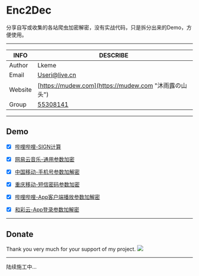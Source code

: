 # Enc2Dec

分享自写或收集的各站爬虫加密解密，没有实战代码，只是拆分出来的Demo，方便使用。

------

| INFO | DESCRIBE  |
| --- | --- |
| Author  | Lkeme |
| Email | Useri@live.cn  |
| Website | [https://mudew.com](https://mudew.com "沐雨露の山头") |
| Group |  [55308141](https://jq.qq.com/?_wv=1027&k=5AIDaJg) |

-------

## Demo
- [x] [哔哩哔哩-SIGN计算](https://github.com/lkeme/Enc2Dec/tree/master/Bilibili)
- [x] [网易云音乐-通用参数加密](https://github.com/lkeme/Enc2Dec/tree/master/Netease)
- [x] [中国移动-手机号参数加解密](https://github.com/lkeme/Enc2Dec/tree/master/10086)
- [x] [重庆移动-短信密码参数加密](https://github.com/lkeme/Enc2Dec/tree/master/CQ10086)
- [x] [哔哩哔哩-App客户端播放参数加解密](https://github.com/lkeme/Enc2Dec/tree/master/Bilibili)
- [x] [和彩云-App登录参数加解密](https://github.com/lkeme/Enc2Dec/tree/master/mCloud)


------

## Donate
Thank you very much for your support of my project. 
![](https://i.loli.net/2019/06/11/5cff7f442c7cb55998.jpg)

------
陆续施工中...